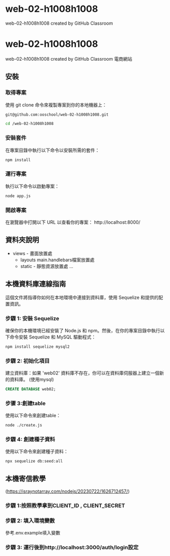 # web-02-h1008h1008
web-02-h1008h1008 created by GitHub Classroom
# web-02-h1008h1008
web-02-h1008h1008 created by GitHub Classroom
電商網站
## 安裝
### 取得專案
使用 git clone 命令來複製專案到你的本地機器上：
```bash
git@github.com:ooschool/web-02-h1008h1008.git
```

```bash
cd /web-02-h1008h1008
```


### 安裝套件
在專案目錄中執行以下命令以安裝所需的套件：
```bash
npm install
```


### 運行專案
執行以下命令以啟動專案：      
```bash
node app.js
```


### 開啟專案
在瀏覽器中打開以下 URL 以查看你的專案：
http://localhost:8000/


## 資料夾說明

- views - 畫面放置處
  - layouts main.handlebars檔案放置處
  - static - 靜態資源放置處
...

## 本機資料庫連線指南

這個文件將指導你如何在本地環境中連接到資料庫，使用 Sequelize 和提供的配置資訊。

### 步驟 1: 安裝 Sequelize
確保你的本機環境已經安裝了 Node.js 和 npm。然後，在你的專案目錄中執行以下命令安裝 Sequelize 和 MySQL 驅動程式：
```bash
npm install sequelize mysql2
```

### 步驟 2: 初始化項目
建立資料庫：如果 'web02' 資料庫不存在，你可以在資料庫伺服器上建立一個新的資料庫。
(使用mysql)
```sql
CREATE DATABASE web02;
```
### 步骤 3:創建table
使用以下命令來創建table：
```bash
node ./create.js
```

### 步驟 4: 創建種子資料
使用以下命令來創建種子資料：
```bash
npx sequelize db:seed:all
```
## 本機寄信教學
(<https://israynotarray.com/nodejs/20230722/1626712457/>)
### 步驟 1:按照教學拿到CLIENT_ID , CLIENT_SECRET 
### 步驟 2: 填入環境變數
參考.env.example填入變數
### 步驟 3: 運行後到http://localhost:3000/auth/login設定

